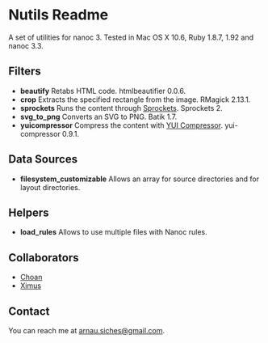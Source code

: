# Nutils Readme

A set of utilities for nanoc 3. Tested in Mac OS X 10.6, Ruby 1.8.7, 1.92 and nanoc 3.3.

## Filters

* **beautify** Retabs HTML code. htmlbeautifier 0.0.6.
* **crop** Extracts the specified rectangle from the image. RMagick 2.13.1.
* **sprockets** Runs the content through [Sprockets](http://getsprockets.org). Sprockets 2.
* **svg_to_png** Converts an SVG to PNG. Batik 1.7.
* **yuicompressor** Compress the content with [YUI Compressor](http://developer.yahoo.com/yui/compressor/). yui-compressor 0.9.1.

## Data Sources
* **filesystem_customizable** Allows an array for source directories and for layout directories.

## Helpers
* **load_rules** Allows to use multiple files with Nanoc rules.

## Collaborators

* [Choan](https://github.com/choan)
* [Ximus](https://github.com/ximus)

## Contact
You can reach me at <arnau.siches@gmail.com>.
